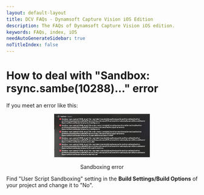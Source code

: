```yaml
---
layout: default-layout
title: DCV FAQs - Dynamsoft Capture Vision iOS Edition
description: The FAQs of Dynamsoft Capture Vision iOS edition.
keywords: FAQs, index, iOS
needAutoGenerateSidebar: true
noTitleIndex: false
---
```


# How to deal with "Sandbox: rsync.sambe(10288)..." error

If you meet an error like this:

<div align="center">
   <p><img src="../../../assets/img/sandboxing.png" alt="sandboxing" width="50%" /></p>
   <p>Sandboxing error</p>
</div>

Find "User Script Sandboxing" setting in the **Build Settings/Build Options** of your project and change it to "No".
